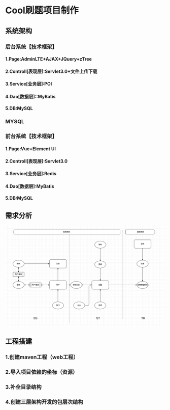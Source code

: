 # Cool刷题项目制作



## 系统架构

### 后台系统【技术框架】

#### 1.Page:AdminLTE+AJAX+JQuery+zTree

#### 2.Controll[表现层]:Servlet3.0+文件上传下载

#### 3.Service[业务层]:POI

#### 4.Dao[数据层]::MyBatis

#### 5.DB:MySQL

### MYSQL

### 前台系统【技术框架】

#### 1.Page:Vue+Element UI

#### 2.Controll[表现层]:Servlet3.0

#### 3.Service[业务层]:Redis

#### 4.Dao[数据层]:MyBatis

#### 5.DB:MySQL

## 需求分析



![QQ截图20230313185213](./assest/QQ截图20230313185213.png)



## 工程搭建

### 1.创建maven工程（web工程）

### 2.导入项目依赖的坐标（资源）

### 3.补全目录结构

### 4.创建三层架构开发的包层次结构

